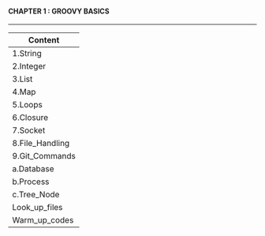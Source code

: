 #### CHAPTER 1 : GROOVY BASICS
---

|Content|
|-------|
|1.String|
|2.Integer|
|3.List|
|4.Map|
|5.Loops|
|6.Closure|
|7.Socket|
|8.File_Handling|
|9.Git_Commands|
|a.Database|
|b.Process|
|c.Tree_Node|
|Look_up_files|
|Warm_up_codes|